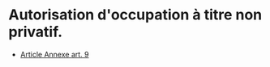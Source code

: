 # Autorisation d'occupation à titre non privatif.

- [Article Annexe art. 9](article-annexe-art-9.md)
